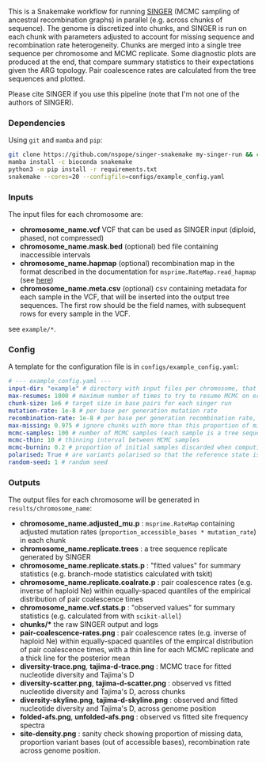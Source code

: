 This is a Snakemake workflow for running [SINGER](https://github.com/popgenmethods/SINGER) (MCMC sampling of ancestral recombination graphs) in parallel (e.g. across chunks of sequence). The genome is discretized into chunks, and SINGER is run on each chunk with parameters adjusted to account for missing sequence and recombination rate heterogeneity. Chunks are merged into a single tree sequence per chromosome and MCMC replicate. Some diagnostic plots are produced at the end, that compare summary statistics to their expectations given the ARG topology. Pair coalescence rates are calculated from the tree sequences and plotted. 

Please cite SINGER if you use this pipeline (note that I'm not one of the authors of SINGER).

### Dependencies

Using `git` and `mamba` and `pip`:

```bash
git clone https://github.com/nspope/singer-snakemake my-singer-run && cd my-singer-run
mamba install -c bioconda snakemake
python3 -m pip install -r requirements.txt
snakemake --cores=20 --configfile=configs/example_config.yaml
```

### Inputs

The input files for each chromosome are:

  - __chromosome_name.vcf__ VCF that can be used as SINGER input (diploid, phased, not compressed)
  - __chromosome_name.mask.bed__ (optional) bed file containing inaccessible intervals
  - __chromosome_name.hapmap__ (optional) recombination map in the format described in the documentation for `msprime.RateMap.read_hapmap` (see [here](https://tskit.dev/msprime/docs/stable/api.html#msprime.RateMap.read_hapmap))
  - __chromosome_name.meta.csv__ (optional) csv containing metadata for each sample in the VCF, that will be inserted into the output tree sequences. The first row should be the field names, with subsequent rows for every sample in the VCF.

see `example/*`.

### Config

A template for the configuration file is in `configs/example_config.yaml`:

```yaml
# --- example_config.yaml ---
input-dir: "example" # directory with input files per chromosome, that are "chrom.vcf" "chrom.hapmap" "chrom.mask.bed"
max-resumes: 1000 # maximum number of times to try to resume MCMC on error per iteration
chunk-size: 1e6 # target size in base pairs for each singer run
mutation-rate: 1e-8 # per base per generation mutation rate
recombination-rate: 1e-8 # per base per generation recombination rate, ignored if hapmap is present
max-missing: 0.975 # ignore chunks with more than this proportion of missing bases
mcmc-samples: 100 # number of MCMC samples (each sample is a tree sequence)
mcmc-thin: 10 # thinning interval between MCMC samples
mcmc-burnin: 0.2 # proportion of initial samples discarded when computing plots of statistics
polarised: True # are variants polarised so that the reference state is ancestral
random-seed: 1 # random seed
```

### Outputs

The output files for each chromosome will be generated in `results/chromosome_name`:

  - __chromosome_name.adjusted_mu.p__ : `msprime.RateMap` containing adjusted mutation rates (`proportion_accessible_bases * mutation_rate`) in each chunk
  - __chromosome_name.replicate.trees__ : a tree sequence replicate generated by SINGER
  - __chromosome_name.replicate.stats.p__ : "fitted values" for summary statistics (e.g. branch-mode statistics calculated with tskit)
  - __chromosome_name.replicate.coalrate.p__ : pair coalescence rates (e.g. inverse of haploid Ne) within equally-spaced quantiles of the empirical distribution of pair coalescence times
  - __chromosome_name.vcf.stats.p__ : "observed values" for summary statistics (e.g. calculated from with `scikit-allel`)
  - __chunks/*__ the raw SINGER output and logs
  - __pair-coalescence-rates.png__ : pair coalescence rates (e.g. inverse of haploid Ne) within equally-spaced quantiles of the empircal distribution of pair coalescence times, with a thin line for each MCMC replicate and a thick line for the posterior mean
  - __diversity-trace.png__, __tajima-d-trace.png__ : MCMC trace for fitted nucleotide diversity and Tajima's D
  - __diversity-scatter.png__, __tajima-d-scatter.png__ : observed vs fitted nucleotide diversity and Tajima's D, across chunks
  - __diversity-skyline.png__, __tajima-d-skyline.png__ : observed and fitted nucleotide diversity and Tajima's D, across genome position
  - __folded-afs.png__, __unfolded-afs.png__ : observed vs fitted site frequency spectra
  - __site-density.png__ : sanity check showing proportion of missing data, proportion variant bases (out of accessible bases), recombination rate across genome position.
